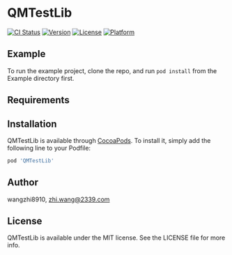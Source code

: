 # QMTestLib

[![CI Status](https://img.shields.io/travis/wangzhi8910/QMTestLib.svg?style=flat)](https://travis-ci.org/wangzhi8910/QMTestLib)
[![Version](https://img.shields.io/cocoapods/v/QMTestLib.svg?style=flat)](https://cocoapods.org/pods/QMTestLib)
[![License](https://img.shields.io/cocoapods/l/QMTestLib.svg?style=flat)](https://cocoapods.org/pods/QMTestLib)
[![Platform](https://img.shields.io/cocoapods/p/QMTestLib.svg?style=flat)](https://cocoapods.org/pods/QMTestLib)

## Example

To run the example project, clone the repo, and run `pod install` from the Example directory first.

## Requirements

## Installation

QMTestLib is available through [CocoaPods](https://cocoapods.org). To install
it, simply add the following line to your Podfile:

```ruby
pod 'QMTestLib'
```

## Author

wangzhi8910, zhi.wang@2339.com

## License

QMTestLib is available under the MIT license. See the LICENSE file for more info.

